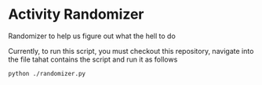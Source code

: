 # Activity Randomizer
Randomizer to help us figure out what the hell to do

Currently, to run this script, you must checkout this repository, navigate into the file tahat contains the script and run it as follows

```
python ./randomizer.py
```
